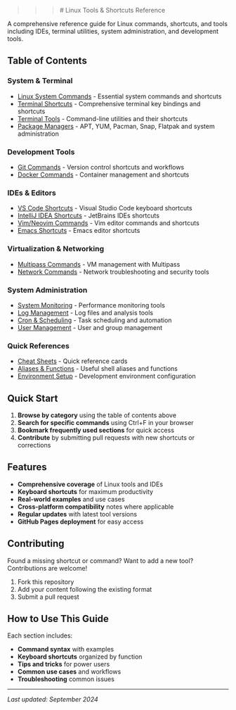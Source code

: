 >>><h># Linux Tools & Shortcuts Reference

A comprehensive reference guide for Linux commands, shortcuts, and tools including IDEs, terminal utilities, system administration, and development tools.

## Table of Contents

### System & Terminal
- [Linux System Commands](docs/linux-commands.html) - Essential system commands and shortcuts
- [Terminal Shortcuts](docs/terminal-shortcuts.html) - Comprehensive terminal key bindings and shortcuts
- [Terminal Tools](docs/terminal-tools.html) - Command-line utilities and their shortcuts
- [Package Managers](docs/package-managers.html) - APT, YUM, Pacman, Snap, Flatpak and system administration

### Development Tools
- [Git Commands](docs/git-commands.html) - Version control shortcuts and workflows
- [Docker Commands](docs/docker-commands.html) - Container management and shortcuts

### IDEs & Editors
- [VS Code Shortcuts](docs/vscode-shortcuts.html) - Visual Studio Code keyboard shortcuts
- [IntelliJ IDEA Shortcuts](docs/intellij-shortcuts.html) - JetBrains IDEs shortcuts
- [Vim/Neovim Commands](docs/vim-commands.html) - Vim editor commands and shortcuts
- [Emacs Shortcuts](docs/emacs-shortcuts.html) - Emacs editor shortcuts

### Virtualization & Networking
- [Multipass Commands](docs/multipass-commands.html) - VM management with Multipass
- [Network Commands](docs/network-commands.html) - Network troubleshooting and security tools

### System Administration
- [System Monitoring](docs/system-monitoring.md) - Performance monitoring tools
- [Log Management](docs/log-management.md) - Log files and analysis tools
- [Cron & Scheduling](docs/cron-scheduling.md) - Task scheduling and automation
- [User Management](docs/user-management.md) - User and group management

### Quick References
- [Cheat Sheets](docs/cheat-sheets/) - Quick reference cards
- [Aliases & Functions](docs/aliases.md) - Useful shell aliases and functions
- [Environment Setup](docs/environment-setup.md) - Development environment configuration

## Quick Start

1. **Browse by category** using the table of contents above
2. **Search for specific commands** using Ctrl+F in your browser
3. **Bookmark frequently used sections** for quick access
4. **Contribute** by submitting pull requests with new shortcuts or corrections

## Features

- **Comprehensive coverage** of Linux tools and IDEs
- **Keyboard shortcuts** for maximum productivity
- **Real-world examples** and use cases
- **Cross-platform compatibility** notes where applicable
- **Regular updates** with latest tool versions
- **GitHub Pages deployment** for easy access

## Contributing

Found a missing shortcut or command? Want to add a new tool? Contributions are welcome!

1. Fork this repository
2. Add your content following the existing format
3. Submit a pull request

## How to Use This Guide

Each section includes:
- **Command syntax** with examples
- **Keyboard shortcuts** organized by function
- **Tips and tricks** for power users
- **Common use cases** and workflows
- **Troubleshooting** common issues

---

*Last updated: September 2024*
